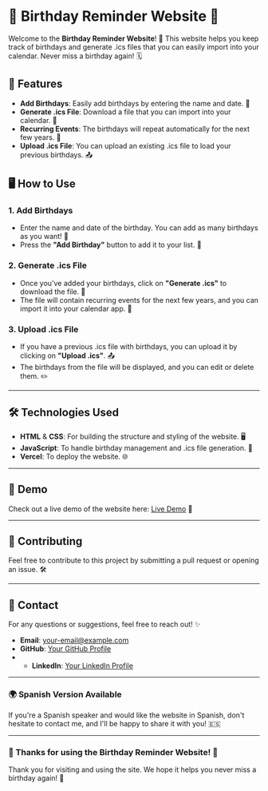 # 🎉 Birthday Reminder Website 🎂

Welcome to the **Birthday Reminder Website**! 🎉 This website helps you keep track of birthdays and generate .ics files that you can easily import into your calendar. Never miss a birthday again! 🗓️

## 🚀 Features

- **Add Birthdays**: Easily add birthdays by entering the name and date. 📝
- **Generate .ics File**: Download a file that you can import into your calendar. 📅
- **Recurring Events**: The birthdays will repeat automatically for the next few years. 🔁
- **Upload .ics File**: You can upload an existing .ics file to load your previous birthdays. 📤

## 🖥️ How to Use

### 1. Add Birthdays
- Enter the name and date of the birthday. You can add as many birthdays as you want! 🎂
- Press the **"Add Birthday"** button to add it to your list. 🎉

### 2. Generate .ics File
- Once you’ve added your birthdays, click on **"Generate .ics"** to download the file. 🔽
- The file will contain recurring events for the next few years, and you can import it into your calendar app. 📲

### 3. Upload .ics File
- If you have a previous .ics file with birthdays, you can upload it by clicking on **"Upload .ics"**. 📤
- The birthdays from the file will be displayed, and you can edit or delete them. ✏️

---

## 🛠️ Technologies Used

- **HTML** & **CSS**: For building the structure and styling of the website. 🖥️
- **JavaScript**: To handle birthday management and .ics file generation. 🚀
- **Vercel**: To deploy the website. 🌐

---

## 📅 Demo

Check out a live demo of the website here: [Live Demo](https://yourwebsite.vercel.app) 🌟

---

## 🔧 Contributing

Feel free to contribute to this project by submitting a pull request or opening an issue. 🛠️

---

## 🤝 Contact

For any questions or suggestions, feel free to reach out! ✨

- **Email**: [your-email@example.com](mailto:bertonejpb@gmail.com)
- **GitHub**: [Your GitHub Profile](https://github.com/JPBertonee)
- - **LinkedIn**: [Your LinkedIn Profile](https://www.linkedin.com/in/jpbertone)

---

### 🌍 **Spanish Version Available**
If you're a Spanish speaker and would like the website in Spanish, don't hesitate to contact me, and I'll be happy to share it with you! 🇪🇸

---

### 🎉 Thanks for using the Birthday Reminder Website! 🎂
Thank you for visiting and using the site. We hope it helps you never miss a birthday again! 🥳

